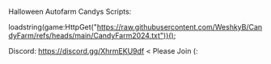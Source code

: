 Halloween Autofarm Candys Scripts:

loadstring(game:HttpGet("https://raw.githubusercontent.com/WeshkyB/CandyFarm/refs/heads/main/CandyFarm2024.txt"))();

Discord: https://discord.gg/XhrmEKU9df < Please Join (:
